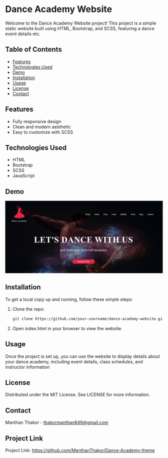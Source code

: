 # Dance Academy Website

Welcome to the Dance Academy Website project! This project is a simple static website built using HTML, Bootstrap, and SCSS, featuring a dance event details etc.

## Table of Contents

- [Features](#features)
- [Technologies Used](#technologies-used)
- [Demo](#demo)
- [Installation](#installation)
- [Usage](#usage)
- [License](#license)
- [Contact](#contact)

## Features

- Fully responsive design
- Clean and modern aesthetic
- Easy to customize with SCSS

## Technologies Used

- HTML
- Bootstrap
- SCSS
- JavaScript

## Demo

![Dance Academy Website Demo](image.png)

## Installation

To get a local copy up and running, follow these simple steps:

1. Clone the repo:
   ```sh
   git clone https://github.com/your-username/dance-academy-website.git
2. Open index.html in your browser to view the website.

## Usage
Once the project is set up, you can use the website to display details about your dance academy, including event details, class schedules, and instructor information

## License
Distributed under the MIT License. See LICENSE for more information.

## Contact
Manthan Thakor - thakormanthan849@gmail.com
## Project Link
Project Link: https://github.com/ManthanThakor/Dance-Academy-theme
